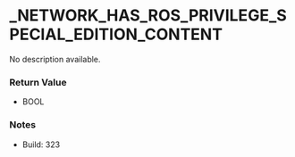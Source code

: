 # _NETWORK_HAS_ROS_PRIVILEGE_SPECIAL_EDITION_CONTENT

No description available.

### Return Value
* BOOL

### Notes
* Build: 323

